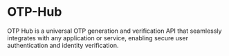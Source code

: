 # OTP-Hub
OTP Hub is a universal OTP generation and verification API that seamlessly integrates with any application or service, enabling secure user authentication and identity verification.
